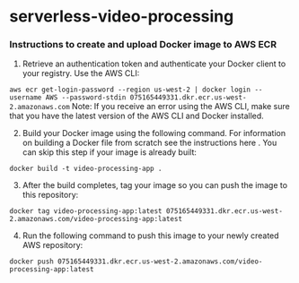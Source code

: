 # serverless-video-processing

### Instructions to create and upload Docker image to AWS ECR
1. Retrieve an authentication token and authenticate your Docker client to your registry.
Use the AWS CLI:

```aws ecr get-login-password --region us-west-2 | docker login --username AWS --password-stdin 075165449331.dkr.ecr.us-west-2.amazonaws.com```
Note: If you receive an error using the AWS CLI, make sure that you have the latest version of the AWS CLI and Docker installed.

2. Build your Docker image using the following command. For information on building a Docker file from scratch see the instructions here . You can skip this step if your image is already built:

```docker build -t video-processing-app .```

3. After the build completes, tag your image so you can push the image to this repository:

```docker tag video-processing-app:latest 075165449331.dkr.ecr.us-west-2.amazonaws.com/video-processing-app:latest```

4. Run the following command to push this image to your newly created AWS repository:

```docker push 075165449331.dkr.ecr.us-west-2.amazonaws.com/video-processing-app:latest```